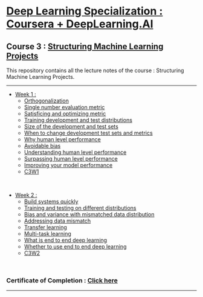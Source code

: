 # [Deep Learning Specialization : Coursera + DeepLearning.AI](https://www.coursera.org/specializations/deep-learning)
## Course 3 : [Structuring Machine Learning Projects](https://www.coursera.org/learn/machine-learning-projects/home/info)
This repository contains all the lecture notes of the course : Structuring Machine Learning Projects.

<hr/>

- [Week 1 :](https://github.com/RitoChak/Structuring-Machine-Learning-Projects/tree/0b68c146a8ec51f793c4a25097fe56408b365cad/Week%201)
  - [Orthogonalization](https://github.com/RitoChak/Structuring-Machine-Learning-Projects/blob/0b68c146a8ec51f793c4a25097fe56408b365cad/Week%201/1%20-%20Orthogonalization.pdf)
  - [Single number evaluation metric](https://github.com/RitoChak/Structuring-Machine-Learning-Projects/blob/0b68c146a8ec51f793c4a25097fe56408b365cad/Week%201/2%20-%20Single_number_evaluation_metric-2.pdf)
  - [Satisficing and optimizing metric](https://github.com/RitoChak/Structuring-Machine-Learning-Projects/blob/0b68c146a8ec51f793c4a25097fe56408b365cad/Week%201/3%20-%20Satisficing_and_optimizing_metric.pdf)
  - [Training development and test distributions](https://github.com/RitoChak/Structuring-Machine-Learning-Projects/blob/0b68c146a8ec51f793c4a25097fe56408b365cad/Week%201/4%20-%20Training_development_and_test_distributions.pdf)
  - [Size of the development and test sets](https://github.com/RitoChak/Structuring-Machine-Learning-Projects/blob/0b68c146a8ec51f793c4a25097fe56408b365cad/Week%201/5%20-%20Size_of_the_development_and_test_sets.pdf)
  - [When to change development test sets and metrics](https://github.com/RitoChak/Structuring-Machine-Learning-Projects/blob/0b68c146a8ec51f793c4a25097fe56408b365cad/Week%201/6%20-%20When_to_change_develpment_test_sets_and_metrics.pdf)
  - [Why human level performance](https://github.com/RitoChak/Structuring-Machine-Learning-Projects/blob/0b68c146a8ec51f793c4a25097fe56408b365cad/Week%201/7%20-%20Why_human_level_performance.pdf)
  - [Avoidable bias](https://github.com/RitoChak/Structuring-Machine-Learning-Projects/blob/0b68c146a8ec51f793c4a25097fe56408b365cad/Week%201/8%20-%20Avoidable_bias.pdf)
  - [Understanding human level performance](https://github.com/RitoChak/Structuring-Machine-Learning-Projects/blob/0b68c146a8ec51f793c4a25097fe56408b365cad/Week%201/9%20-%20Understanding_human_level_performance.pdf)
  - [Surpassing human level performance](https://github.com/RitoChak/Structuring-Machine-Learning-Projects/blob/0b68c146a8ec51f793c4a25097fe56408b365cad/Week%201/10%20-%20Surpassing_human_level_performance.pdf)
  - [Improving your model performance](https://github.com/RitoChak/Structuring-Machine-Learning-Projects/blob/0b68c146a8ec51f793c4a25097fe56408b365cad/Week%201/11%20-%20Improving_your_model_performance.pdf)
  - [C3W1](https://github.com/RitoChak/Structuring-Machine-Learning-Projects/blob/0b68c146a8ec51f793c4a25097fe56408b365cad/Week%201/C3_W1.pdf)

<br/>

- [Week 2 :](https://github.com/RitoChak/Structuring-Machine-Learning-Projects/tree/0b68c146a8ec51f793c4a25097fe56408b365cad/Week%202)
  - [Build systems quickly](https://github.com/RitoChak/Structuring-Machine-Learning-Projects/blob/0b68c146a8ec51f793c4a25097fe56408b365cad/Week%202/1%20-%20Build_System_Quickly.pdf)
  - [Training and testing on different distributions](https://github.com/RitoChak/Structuring-Machine-Learning-Projects/blob/0b68c146a8ec51f793c4a25097fe56408b365cad/Week%202/2%20-%20Training_and_testing_on_different_distributions.pdf)
  - [Bias and variance with mismatched data distribution](https://github.com/RitoChak/Structuring-Machine-Learning-Projects/blob/0b68c146a8ec51f793c4a25097fe56408b365cad/Week%202/3%20-%20Bias_and_variance_with_mismatched_data_distributions.pdf)
  - [Addressing data mismatch](https://github.com/RitoChak/Structuring-Machine-Learning-Projects/blob/0b68c146a8ec51f793c4a25097fe56408b365cad/Week%202/4%20-%20Adressing_data_mismatch.pdf)
  - [Transfer learning](https://github.com/RitoChak/Structuring-Machine-Learning-Projects/blob/0b68c146a8ec51f793c4a25097fe56408b365cad/Week%202/5%20-%20Transfer_Learning.pdf)
  - [Multi-task learning](https://github.com/RitoChak/Structuring-Machine-Learning-Projects/blob/0b68c146a8ec51f793c4a25097fe56408b365cad/Week%202/6%20-%20Multi_Task_Learning.pdf)
  - [What is end to end deep learning](https://github.com/RitoChak/Structuring-Machine-Learning-Projects/blob/0b68c146a8ec51f793c4a25097fe56408b365cad/Week%202/7%20-%20What_is_end_to_end_deep_learning.pdf)
  - [Whether to use end to end deep learning](https://github.com/RitoChak/Structuring-Machine-Learning-Projects/blob/0b68c146a8ec51f793c4a25097fe56408b365cad/Week%202/8%20-%20Whether_to_use_end_to_end_deep_learning.pdf)
  - [C3W2](https://github.com/RitoChak/Structuring-Machine-Learning-Projects/blob/0b68c146a8ec51f793c4a25097fe56408b365cad/Week%202/C3_W2.pdf)
 
<br/>

### Certificate of Completion : [Click here](https://coursera.org/share/bd82c3c6bad9e1384ff989145c400931)

<hr/>
